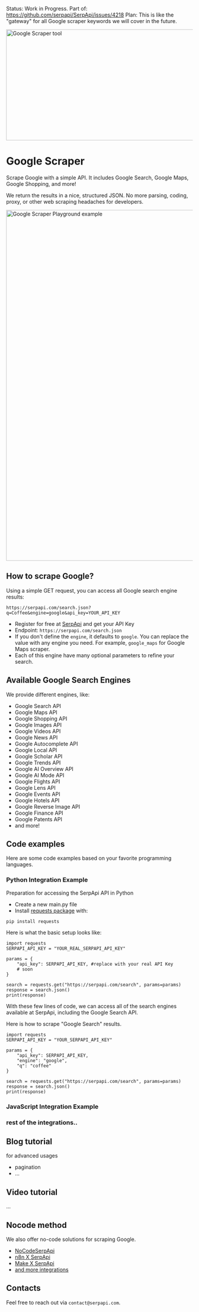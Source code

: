 Status: Work in Progress. Part of: https://github.com/serpapi/SerpApi/issues/4218
Plan: This is like the "gateway" for all Google scraper keywords we will cover in the future.

<img width="950" height="300" alt="Google Scraper tool" src="https://github.com/user-attachments/assets/7ac3e726-4ff9-424e-808b-f8f6816888ab" />

# Google Scraper
Scrape Google with a simple API. It includes Google Search, Google Maps, Google Shopping, and more!

We return the results in a nice, structured JSON. No more parsing, coding, proxy, or other web scraping headaches for developers.

<img width="1382" height="948" alt="Google Scraper Playground example" src="https://github.com/user-attachments/assets/aa91aea9-eaca-472e-9134-cf922caecfc2" />

## How to scrape Google?

Using a simple GET request, you can access all Google search engine results:

```
https://serpapi.com/search.json?q=Coffee&engine=google&api_key=YOUR_API_KEY
```

- Register for free at [SerpApi](https://serpapi.com?utm_source=github_google_scraper) and get your API Key
- Endpoint: `https://serpapi.com/search.json`
- If you don't define the `engine`, it defaults to `google`. You can replace the value with any engine you need. For example, `google_maps` for Google Maps scraper.
- Each of this engine have many optional parameters to refine your search.

## Available Google Search Engines

We provide different engines, like:
- Google Search API
- Google Maps API
- Google Shopping API
- Google Images API
- Google Videos API
- Google News API
- Google Autocomplete API
- Google Local API
- Google Scholar API
- Google Trends API
- Google AI Overview API
- Google AI Mode API
- Google Flights API
- Google Lens API
- Google Events API
- Google Hotels API
- Google Reverse Image API
- Google Finance API
- Google Patents API
- and more!

## Code examples
Here are some code examples based on your favorite programming languages.

### Python Integration Example

Preparation for accessing the SerpApi API in Python

- Create a new main.py file
- Install [requests package](https://pypi.org/project/requests/) with:
```
pip install requests
```

Here is what the basic setup looks like:

```
import requests
SERPAPI_API_KEY = "YOUR_REAL_SERPAPI_API_KEY"

params = {
    "api_key": SERPAPI_API_KEY, #replace with your real API Key
    # soon
}

search = requests.get("https://serpapi.com/search", params=params)
response = search.json()
print(response)
```

With these few lines of code, we can access all of the search engines available at SerpApi, including the Google Search API.

Here is how to scrape "Google Search" results.
```
import requests
SERPAPI_API_KEY = "YOUR_SERPAPI_API_KEY"

params = {
    "api_key": SERPAPI_API_KEY, 
    "engine": "google",
    "q": "coffee"
}

search = requests.get("https://serpapi.com/search", params=params)
response = search.json()
print(response)
```

### JavaScript Integration Example
### rest of the integrations..

## Blog tutorial 
for advanced usages
- pagination
- ...

## Video tutorial
...

## Nocode method
We also offer no-code solutions for scraping Google.

- [NoCodeSerpApi](https://nocodeserpapi.com/)
- [n8n X SerpApi](https://serpapi.com/blog/tag/n8n/)
- [Make X SerpApi](https://serpapi.com/blog/tag/make/)
- [and more integrations](https://github.com/serpapi/serpapi-integrations/)

## Contacts
Feel free to reach out via `contact@serpapi.com`.


